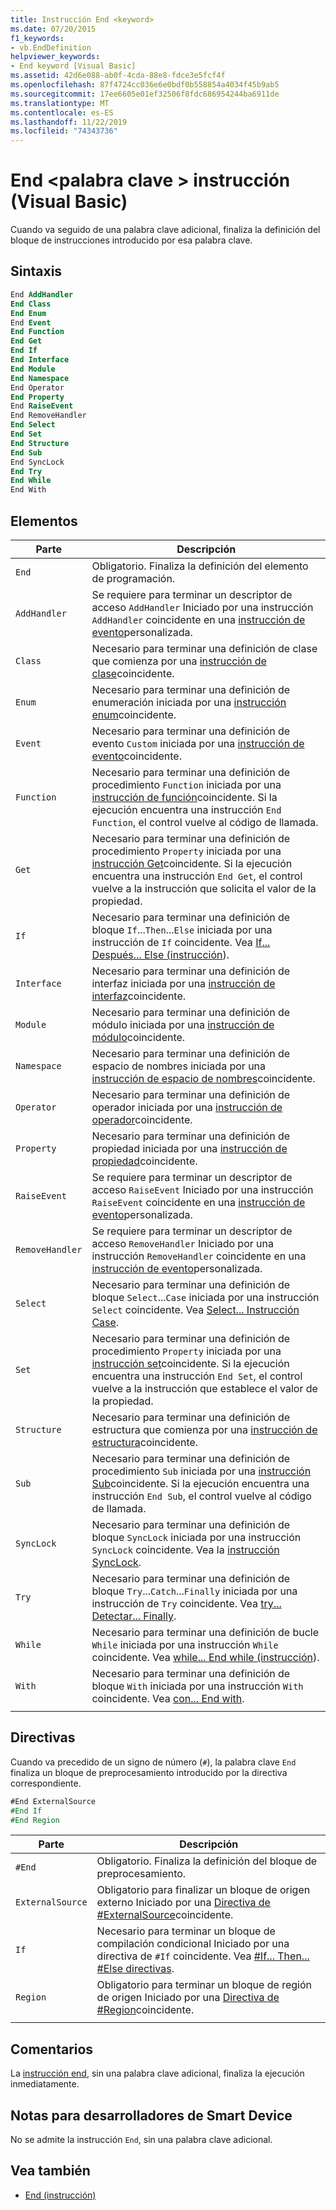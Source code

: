 ```yaml
---
title: Instrucción End <keyword>
ms.date: 07/20/2015
f1_keywords:
- vb.EndDefinition
helpviewer_keywords:
- End keyword [Visual Basic]
ms.assetid: 42d6e088-ab0f-4cda-88e8-fdce3e5fcf4f
ms.openlocfilehash: 87f4724cc036e6e0bdf0b558854a4034f45b9ab5
ms.sourcegitcommit: 17ee6605e01ef32506f8fdc686954244ba6911de
ms.translationtype: MT
ms.contentlocale: es-ES
ms.lasthandoff: 11/22/2019
ms.locfileid: "74343736"
---
```

# <a name="end-keyword-statement-visual-basic"></a>End \<palabra clave > instrucción (Visual Basic)

Cuando va seguido de una palabra clave adicional, finaliza la definición del bloque de instrucciones introducido por esa palabra clave.

## <a name="syntax"></a>Sintaxis

```vb
End AddHandler
End Class
End Enum
End Event
End Function
End Get
End If
End Interface
End Module
End Namespace
End Operator
End Property
End RaiseEvent  
End RemoveHandler  
End Select
End Set
End Structure
End Sub
End SyncLock
End Try
End While
End With  
```  
  
## <a name="parts"></a>Elementos

|Parte|Descripción|
|---|---|
|`End`|Obligatorio. Finaliza la definición del elemento de programación.|
|`AddHandler`|Se requiere para terminar un descriptor de acceso `AddHandler` Iniciado por una instrucción `AddHandler` coincidente en una [instrucción de evento](event-statement.md)personalizada.|
|`Class`|Necesario para terminar una definición de clase que comienza por una [instrucción de clase](class-statement.md)coincidente.|
|`Enum`|Necesario para terminar una definición de enumeración iniciada por una [instrucción enum](enum-statement.md)coincidente.|
|`Event`|Necesario para terminar una definición de evento `Custom` iniciada por una [instrucción de evento](event-statement.md)coincidente.|  
|`Function`|Necesario para terminar una definición de procedimiento `Function` iniciada por una [instrucción de función](function-statement.md)coincidente. Si la ejecución encuentra una instrucción `End Function`, el control vuelve al código de llamada.|
|`Get`|Necesario para terminar una definición de procedimiento `Property` iniciada por una [instrucción Get](get-statement.md)coincidente. Si la ejecución encuentra una instrucción `End Get`, el control vuelve a la instrucción que solicita el valor de la propiedad.|
|`If`|Necesario para terminar una definición de bloque `If`...`Then`...`Else` iniciada por una instrucción de `If` coincidente. Vea [If... Después... Else (instrucción](if-then-else-statement.md)).|
|`Interface`|Necesario para terminar una definición de interfaz iniciada por una [instrucción de interfaz](interface-statement.md)coincidente.|
|`Module`|Necesario para terminar una definición de módulo iniciada por una [instrucción de módulo](module-statement.md)coincidente.|
|`Namespace`|Necesario para terminar una definición de espacio de nombres iniciada por una [instrucción de espacio de nombres](namespace-statement.md)coincidente.|
|`Operator`|Necesario para terminar una definición de operador iniciada por una [instrucción de operador](operator-statement.md)coincidente.|
|`Property`|Necesario para terminar una definición de propiedad iniciada por una [instrucción de propiedad](property-statement.md)coincidente.|
|`RaiseEvent`|Se requiere para terminar un descriptor de acceso `RaiseEvent` Iniciado por una instrucción `RaiseEvent` coincidente en una [instrucción de evento](event-statement.md)personalizada.|
|`RemoveHandler`|Se requiere para terminar un descriptor de acceso `RemoveHandler` Iniciado por una instrucción `RemoveHandler` coincidente en una [instrucción de evento](event-statement.md)personalizada.|
|`Select`|Necesario para terminar una definición de bloque `Select`...`Case` iniciada por una instrucción `Select` coincidente. Vea [Select... Instrucción Case](select-case-statement.md).  
|`Set`|Necesario para terminar una definición de procedimiento `Property` iniciada por una [instrucción set](set-statement.md)coincidente. Si la ejecución encuentra una instrucción `End Set`, el control vuelve a la instrucción que establece el valor de la propiedad.  
|`Structure`|Necesario para terminar una definición de estructura que comienza por una [instrucción de estructura](structure-statement.md)coincidente.  
|`Sub`|Necesario para terminar una definición de procedimiento `Sub` iniciada por una [instrucción Sub](sub-statement.md)coincidente. Si la ejecución encuentra una instrucción `End Sub`, el control vuelve al código de llamada.  
|`SyncLock`|Necesario para terminar una definición de bloque `SyncLock` iniciada por una instrucción `SyncLock` coincidente. Vea la [instrucción SyncLock](synclock-statement.md).  
|`Try`|Necesario para terminar una definición de bloque `Try`...`Catch`...`Finally` iniciada por una instrucción de `Try` coincidente. Vea [try... Detectar... Finally](try-catch-finally-statement.md).  
|`While`|Necesario para terminar una definición de bucle `While` iniciada por una instrucción `While` coincidente. Vea [while... End while (instrucción](while-end-while-statement.md)).  
|`With`| Necesario para terminar una definición de bloque `With` iniciada por una instrucción `With` coincidente. Vea [con... End with](with-end-with-statement.md).  
|||
  
## <a name="directives"></a>Directivas

Cuando va precedido de un signo de número (`#`), la palabra clave `End` finaliza un bloque de preprocesamiento introducido por la directiva correspondiente.  

```vb
#End ExternalSource
#End If
#End Region
```

|Parte|Descripción|
|---|---|
|`#End`|Obligatorio. Finaliza la definición del bloque de preprocesamiento.|
|`ExternalSource`|Obligatorio para finalizar un bloque de origen externo Iniciado por una [Directiva de #ExternalSource](../directives/externalsource-directive.md)coincidente.|
|`If`|Necesario para terminar un bloque de compilación condicional Iniciado por una directiva de `#If` coincidente. Vea [#If... Then... #Else directivas](../directives/if-then-else-directives.md).|
|`Region`|Obligatorio para terminar un bloque de región de origen Iniciado por una [Directiva de #Region](../directives/region-directive.md)coincidente.|
|||

## <a name="remarks"></a>Comentarios

La [instrucción end](end-statement.md), sin una palabra clave adicional, finaliza la ejecución inmediatamente.

## <a name="smart-device-developer-notes"></a>Notas para desarrolladores de Smart Device  

No se admite la instrucción `End`, sin una palabra clave adicional.  
  
## <a name="see-also"></a>Vea también

- [End (instrucción)](end-statement.md)
